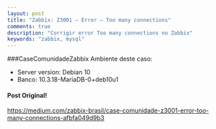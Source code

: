 ```yaml
---
layout: post
title: "Zabbix: Z3001 — Error — Too many connections"
comments: true
description: "Corrigir error Too many connections no Zabbix"
keywords: "zabbix, mysql"
---
```


###CaseComunidadeZabbix
Ambiente deste caso:
- Server version: Debian 10
- Banco: 10.3.18-MariaDB-0+deb10u1

#### Post Original!
https://medium.com/zabbix-brasil/case-comunidade-z3001-error-too-many-connections-afbfa049d9b3
